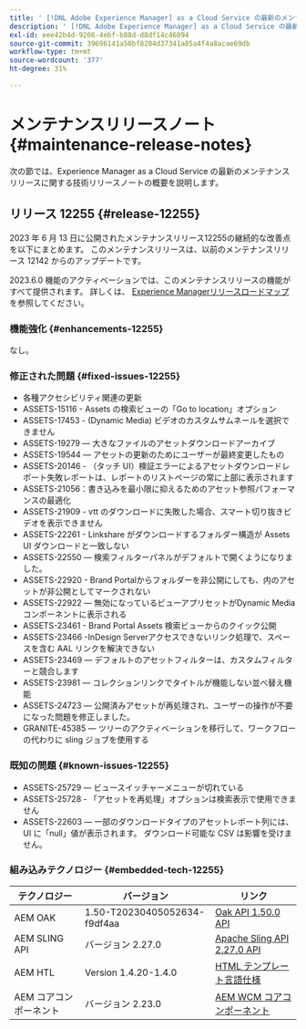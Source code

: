 ```yaml
---
title: ' [!DNL Adobe Experience Manager] as a Cloud Service の最新のメンテナンスリリースノート'
description: ' [!DNL Adobe Experience Manager] as a Cloud Service の最新のメンテナンスリリースノート'
exl-id: eee42b4d-9206-4ebf-b88d-d8df14c46094
source-git-commit: 39696141a50bf8204d37341a85a4f4a8acae69db
workflow-type: tm+mt
source-wordcount: '377'
ht-degree: 31%

---
```


# メンテナンスリリースノート {#maintenance-release-notes}

次の節では、Experience Manager as a Cloud Service の最新のメンテナンスリリースに関する技術リリースノートの概要を説明します。

## リリース 12255 {#release-12255}

2023 年 6 月 13 日に公開されたメンテナンスリリース12255の継続的な改善点を以下にまとめます。 このメンテナンスリリースは、以前のメンテナンスリリース 12142 からのアップデートです。

2023.6.0 機能のアクティベーションでは、このメンテナンスリリースの機能がすべて提供されます。 詳しくは、 [Experience Managerリリースロードマップ](https://experienceleague.adobe.com/docs/experience-manager-release-information/aem-release-updates/update-releases-roadmap.html?lang=ja) を参照してください。

### 機能強化 {#enhancements-12255}

なし。

### 修正された問題 {#fixed-issues-12255}

- 各種アクセシビリティ関連の更新
- ASSETS-15116 - Assets の検索ビューの「Go to location」オプション
- ASSETS-17453 - (Dynamic Media) ビデオのカスタムサムネールを選択できません
- ASSETS-19279 — 大きなファイルのアセットダウンロードアーカイブ
- ASSETS-19544 — アセットの更新のためにユーザーが最終変更したもの
- ASSETS-20146 - （タッチ UI）検証エラーによるアセットダウンロードレポート失敗レポートは、レポートのリストページの常に上部に表示されます
- ASSETS-21056：書き込みを最小限に抑えるためのアセット参照パフォーマンスの最適化
- ASSETS-21909 - vtt のダウンロードに失敗した場合、スマート切り抜きビデオを表示できません
- ASSETS-22261 - Linkshare がダウンロードするフォルダー構造が Assets UI ダウンロードと一致しない
- ASSETS-22550 — 検索フィルターパネルがデフォルトで開くようになりました。
- ASSETS-22920 - Brand Portalからフォルダーを非公開にしても、内のアセットが非公開としてマークされない
- ASSETS-22922 — 無効になっているビューアプリセットがDynamic Mediaコンポーネントに表示される
- ASSETS-23461 - Brand Portal Assets 検索ビューからのクイック公開
- ASSETS-23466 -InDesign Serverアクセスできないリンク処理で、スペースを含む AAL リンクを解決できない
- ASSETS-23469 — デフォルトのアセットフィルターは、カスタムフィルターと競合します
- ASSETS-23981 — コレクションリンクでタイトルが機能しない並べ替え機能
- ASSETS-24723 — 公開済みアセットが再処理され、ユーザーの操作が不要になった問題を修正しました。
- GRANITE-45385 — ツリーのアクティベーションを移行して、ワークフローの代わりに sling ジョブを使用する

### 既知の問題 {#known-issues-12255}

- ASSETS-25729 — ビュースイッチャーメニューが切れている
- ASSETS-25728 - 「アセットを再処理」オプションは検索表示で使用できません
- ASSETS-22603 — 一部のダウンロードタイプのアセットレポート列には、UI に「null」値が表示されます。 ダウンロード可能な CSV は影響を受けません。

### 組み込みテクノロジー {#embedded-tech-12255}

| テクノロジー | バージョン | リンク |
|---|---|---|
| AEM OAK | 1.50-T20230405052634-f9df4aa | [Oak API 1.50.0 API](https://www.javadoc.io/doc/org.apache.jackrabbit/oak-api/1.50.0/index.html) |
| AEM SLING API | バージョン 2.27.0 | [Apache Sling API 2.27.0 API](https://www.javadoc.io/doc/org.apache.sling/org.apache.sling.api/latest/index.html) |
| AEM HTL | Version 1.4.20-1.4.0 | [HTML テンプレート言語仕様](https://github.com/adobe/htl-spec) |
| AEM コアコンポーネント | バージョン 2.23.0 | [AEM WCM コアコンポーネント](https://github.com/adobe/aem-core-wcm-components) |
